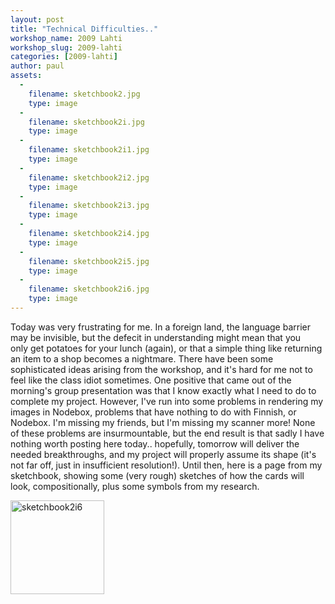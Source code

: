 ```yaml
---
layout: post
title: "Technical Difficulties.."
workshop_name: 2009 Lahti
workshop_slug: 2009-lahti
categories: [2009-lahti]
author: paul 
assets:
  -
    filename: sketchbook2.jpg
    type: image
  -
    filename: sketchbook2i.jpg
    type: image
  -
    filename: sketchbook2i1.jpg
    type: image
  -
    filename: sketchbook2i2.jpg
    type: image
  -
    filename: sketchbook2i3.jpg
    type: image
  -
    filename: sketchbook2i4.jpg
    type: image
  -
    filename: sketchbook2i5.jpg
    type: image
  -
    filename: sketchbook2i6.jpg
    type: image
---
```

Today was very frustrating for me. In a foreign land, the language barrier may be invisible, but the defecit in understanding might mean that you only get potatoes for your lunch (again), or that a simple thing like returning an item to a shop becomes a nightmare. There have been some sophisticated ideas arising from the workshop, and it's hard for me not to feel like the class idiot sometimes. One positive that came out of the morning's group presentation was that I know exactly what I need to do to complete my project. However, I've run into some problems in rendering my images in Nodebox, problems that have nothing to do with Finnish, or Nodebox. I'm missing my friends, but I'm missing my scanner more! None of these problems are insurmountable, but the end result is that sadly I have nothing worth posting here today.. hopefully, tomorrow will deliver the needed breakthroughs, and my project will properly assume its shape (it's not far off, just in insufficient resolution!). Until then, here is a page from my sketchbook, showing some (very rough) sketches of how the cards will look, compositionally, plus some symbols from my research.

<a rel="attachment wp-att-957" href="http://workshops.nodebox.net/2009/?attachment_id=957"></a><a href="http://workshops.nodebox.net/2009/wp-content/uploads/sketchbook2i1.jpg"></a><a href="http://workshops.nodebox.net/2009/wp-content/uploads/sketchbook2i2.jpg"></a><a href="http://workshops.nodebox.net/2009/wp-content/uploads/sketchbook2i3.jpg"></a><a href="http://workshops.nodebox.net/2009/wp-content/uploads/sketchbook2i6.jpg"><img class="alignnone size-thumbnail wp-image-970" title="sketchbook2i6" src="http://workshops.nodebox.net/2009/wp-content/uploads/sketchbook2i6-150x150.jpg" alt="sketchbook2i6" width="150" height="150" /></a><a rel="attachment wp-att-952" href="http://workshops.nodebox.net/2009/?attachment_id=952"></a>
